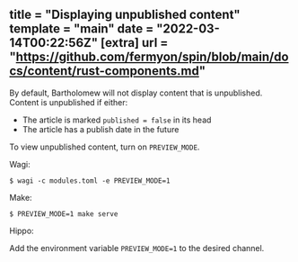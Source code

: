 title = "Displaying unpublished content"
template = "main"
date = "2022-03-14T00:22:56Z"
[extra]
url = "https://github.com/fermyon/spin/blob/main/docs/content/rust-components.md"
---

By default, Bartholomew will not display content that is unpublished. Content is unpublished if either:

* The article is marked `published = false` in its head
* The article has a publish date in the future

To view unpublished content, turn on `PREVIEW_MODE`.

Wagi:

```console
$ wagi -c modules.toml -e PREVIEW_MODE=1
```

Make:

```console
$ PREVIEW_MODE=1 make serve
```
Hippo:

Add the environment variable `PREVIEW_MODE=1` to the desired channel.
